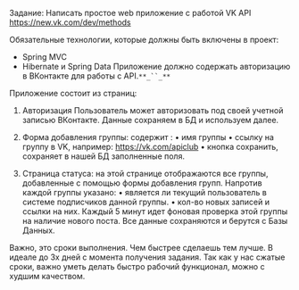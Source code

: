 Задание:
Написать простое web приложение с работой VK API https://new.vk.com/dev/methods

Обязательные технологии, которые должны быть включены в проект:
- Spring MVC
- Hibernate и Spring Data
Приложение должно содержать авторизацию в ВКонтакте для работы с API.`**_``_**`

Приложение состоит из страниц:

1.	Авторизация
Пользователь может авторизовать под своей учетной записью ВКонтакте.
Данные сохраняем в БД и используем далее.

2. Форма добавления группы:
содержит :
	•	имя группы
	•	ссылку на группу в VK, например: https://vk.com/apiclub
	•	кнопка сохранить, сохраняет в нашей БД заполненные поля.

3. Страница статуса:
на этой странице отображаются все группы, добавленные с помощью формы добавления групп.
Напротив каждой группы указано:
	•	 является ли текущий пользователь в системе подписчиков данной группы.
	•	кол-во новых записей и ссылки на них. Каждый 5 минут идет фоновая проверка этой группы на наличие нового поста.
Все данные сохраняются и берутся с Базы Данных.

Важно, это сроки выполнения. Чем быстрее сделаешь тем лучше. В идеале до 3х дней с момента получения задания.
Так как у нас сжатые сроки, важно уметь делать быстро рабочий функционал, можно с худшим качеством.